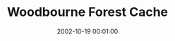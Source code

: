 ---
_schema: default
title: Woodbourne Forest Cache
link: https://www.geocaching.com/geocache/GC9BFA
owner: Johnsons06 
date: 2002-10-19  00:01:00
log_type: Found it
display_coords: N 41° 45.805' W 075° 53.569'
latitude: '41.763416'
longitude: '-75.892816'
first_stage: false
bogus: false
zhanna_log:  >-
  Hi, Johnsons06!


  Yet another dreary day, but I decided to go caching anyway. Like Rich, I thought I was going to get out before the rain hit. The drive up through Hop Bottom and Dimock was dry, but as soon as I got to the parking area, the skies opened up and it was pouring before I got into the woods. I thought I might see Rich (hard to miss that cache-mobile in the parking area!) and I did run into him just a few hundred feet from the cache site. (Yes, it was a very pleasant surprise. 🙂) He waited for me while I searched for the cache. It didn't take me too long to locate it, and Rich came back to take the photo of me as I signed the logbook (and to administer some first aid for my bleeding finger -- thorns attacked me). I took nothing and left nothing this time, though this cache was very well stocked. This is a really beautiful area! I wish we could've seen it under brighter, drier conditions. I had a great time; thanks!


  Zhanna
rich_log:  >-
  Howdy, Johnsons06! Tried to beat the wet weather by getting a fairly early start this morning but I didn't succeed ... at least not for long. Once on the trail I was immediately taken by the sight of this pretty little forest with its secluded swamp. And as I neared the water a flock of wood ducks took off in flurry of beating wings and startled squawks. Arrived at the site around 9:00am and found the cache without any difficulty. My GPSr got me close enough that I didn't need to decrypt the hint. The container was well hidden and there were quite a few nice things inside. I didn't take anything, but I signed the logbook and left two of my Geocaching magnets and a “Mystery Treasure.” As I was departing the area I was greeted by another pleasant surprise. Zhanna was making her way along the trail and to the stream. (Hope the rest of your Geocaching day was drier, Zh!) Thanks for a pleasant Fall morning trek. I had a lot of fun despite the deteriorating conditions. ~Rich in NEPA~

post_id: 271
image_gallery_zh: gallery2
image_gallery_r: gallery3
---